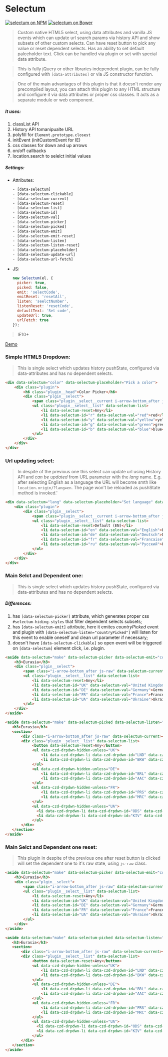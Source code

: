# Selectum

[![selectum on NPM](https://img.shields.io/npm/v/selectum.svg)](https://www.npmjs.com/package/selectum)
[![selectum on Bower](https://img.shields.io/bower/v/selectum.svg)](http://bower.io/search/?q=selectum)

> Custom native HTML5 select, using data attributes and vanilla JS events which can update url search params via history API and show subsets of other custom selects. Can have reset button to pick any value or reset dependent selects. Has an ability to set default palceholder text. Click can be handled via plugin or set with special data attribute.

> This is fully jQuery or other libraries independent plugin, can be fully configured with ```[data-attributes]``` or via JS constructor function.

> One of the main advantages of this plugin is that it doesn't render any precompiled layout, you can attach this plugin to any HTML structure and configure it via data attributes or proper css classes. It acts as a separate module or web component.

##### It uses:
1. classList API
2. History API tomanipualte URL
3. polyfill for ```Element.prototype.closest```
4. initEvent (initCustomEvent for IE)
5. css classes for down and up arrows
6. on/off callbacks
7. location.search to selelct initial values

##### Settings:
- Attributes:
  ```html
  - [data-selectum]
  - [data-selectum-clickable]
  - [data-selectum-current]
  - [data-selectum-reset]
  - [data-selectum-list]
  - [data-selectum-id]
  - [data-selectum-val]
  - [data-selectum-picker]
  - [data-selectum-picked]
  - [data-selectum-emit]
  - [data-selectum-emit-reset]
  - [data-selectum-listen]
  - [data-selectum-listen-reset]
  - [data-selectum-placeholder]
  - [data-selectum-update-url]
  - [data-selectum-url-fetch]
  ```
- JS:
  ```javascript
  new Selectum(el, {
    picker: true,
    picked: false,
    emit: 'selectCode',
    emitReset: 'resetAll',
    listen: 'seelctNumber',
    listenReset: 'resetCode',
    defaultText: 'Set code',
    updateUrl: true,
    urlFetch: true
  });
  ```

> IE10+

[Demo](http://slantz.github.io/selectum/)

### Simple HTML5 Dropdown:
> This is single select which updates history pushState, configured via data-attributes and has no dependent selects.

```html
<div data-selectum="color" data-selectum-placeholder="Pick a color">
    <div class="plugin">
        <h6 class="plugin__head">Color Picker</h6>
        <div class="plgin__select">
            <span class="plugin__select__current i-arrow-bottom_after js-raw" data-selectum-clickable data-selectum-current></span>
            <ul class="plugin__select__list" data-selectum-list>
                <li data-selectum-reset>Any</li>
                <li data-selectum-id="r" data-selectum-val="red">red</li>
                <li data-selectum-id="y" data-selectum-val="yellow">yellow</li>
                <li data-selectum-id="g" data-selectum-val="green">green</li>
                <li data-selectum-id="b" data-selectum-val="blue">blue</li>
            </ul>
        </div>
    </div>
</div>
```

### Url updating select:
> In despite of the previous one this select can update url using History API and *can be updated* from URL parameter with the *lang* name. E.g. after selecting English as a language the URL will become smth like `location.origin/?lang=en`. The page won't be reloaded as pushState method is invoked.'

```html
<div data-selectum="lang" data-selectum-placeholder="Set language" data-selectum-update-url data-selectum-url-fetch>
    <div class="plugin">
        <div class="plgin__select">
            <span class="plugin__select__current i-arrow-bottom_after js-raw" data-selectum-clickable data-selectum-current></span>
            <ul class="plugin__select__list" data-selectum-list>
                <li data-selectum-reset>Default (EN)</li>
                <li data-selectum-id="en" data-selectum-val="English">English</li>
                <li data-selectum-id="de" data-selectum-val="Deutsch">Deutsch</li>
                <li data-selectum-id="fr" data-selectum-val="Francaise">Francaise</li>
                <li data-selectum-id="ru" data-selectum-val="Русский">Русский</li>
            </ul>
        </div>
    </div>
</div>
```

### Main Selct and Dependent one:
> This is single select which updates history pushState, configured via data-attributes and has no dependent selects.

##### Differences:
1. has ```[data-selectum-picker]``` attribute, which generates proper css ```#selectum-hiding-styles``` that filter dependent selects subsets;
2. has ```[data-selectum-emit]``` attribute, here it emites *countryPicked* event and plugin with ```[data-selectum-listen="countryPicked"]``` will listen for this event to enable oneself and clean url parameter if necessary;
3. doesn't have ```[data-selectum-clickable]```  so open event will be triggered on ```[data-selectum]``` element click, i.e. plugin.

```html
<aside data-selectum="make" data-selectum-picker data-selectum-emit="countryPicked" data-selectum-placeholder="Pick Country">
    <h3>Eurasia</h3>
    <div class="plgin__select">
        <span class="i-arrow-bottom_after js-raw" data-selectum-current></span>
        <ul class="plugin__select__list" data-selectum-list>
            <li data-selectum-reset>Any</li>
            <li data-selectum-id="UK" data-selectum-val="United Kingdom">United Kingdom</li>
            <li data-selectum-id="DE" data-selectum-val="Germany">Germany</li>
            <li data-selectum-id="FR" data-selectum-val="France">France</li>
            <li data-selectum-id="UA" data-selectum-val="Ukraine">Ukraine</li>
        </ul>
    </div>
</aside>

<aside data-selectum="make" data-selectum-picked data-selectum-listen="countryPicked" data-selectum-placeholder="Pick City">
   <h3>Eurasia</h3>
   <section>
       <div class="i-arrow-bottom_after js-raw" data-selectum-current></div>
       <div class="plugin__select__list" data-selectum-list>
            <button data-selectum-reset>Any</button>
            <ul data-czd-drpdwn-hidden-unless="UK">
                <li data-czd-drpdwn-li data-czd-drpdwn-id="LND" data-czd-drpdwn-make="London">London</li>
                <li data-czd-drpdwn-li data-czd-drpdwn-id="BKW" data-czd-drpdwn-make="Bakewell">Bakewell</li>
            </ul>
            <ul data-czd-drpdwn-hidden-unless="DE">
                <li data-czd-drpdwn-li data-czd-drpdwn-id="BRL" data-czd-drpdwn-make="Berlin">Berlin</li>
                <li data-czd-drpdwn-li data-czd-drpdwn-id="AAC" data-czd-drpdwn-make="Aachen">Aachen</li>
            </ul>
            <ul data-czd-drpdwn-hidden-unless="FR">
                <li data-czd-drpdwn-li data-czd-drpdwn-id="PRS" data-czd-drpdwn-make="Paris">Paris</li>
                <li data-czd-drpdwn-li data-czd-drpdwn-id="MRC" data-czd-drpdwn-make="Marseille">Marseille</li>
            </ul>
            <ul data-czd-drpdwn-hidden-unless="UA">
              <li data-czd-drpdwn-li data-czd-drpdwn-id="ODS" data-czd-drpdwn-make="Odessa">Odessa</li>
              <li data-czd-drpdwn-li data-czd-drpdwn-id="KIV" data-czd-drpdwn-make="Kiev">Kiev</li>
            </ul>
       </div>
   </section>
</aside>
```

### Main Selct and Dependent one reset:
> This plugin in despite of the previous one after reset button is clicked will set the dependent one to it's raw state, using ```js-raw``` class.

```html
<aside data-selectum="make" data-selectum-picker data-selectum-emit="countryPicked" data-selectum-emit-reset="clearCities" data-selectum-placeholder="Pick Country">
    <h3>Eurasia</h3>
    <div class="plgin__select">
        <span class="i-arrow-bottom_after js-raw" data-selectum-current></span>
        <ul class="plugin__select__list" data-selectum-list>
            <li data-selectum-reset>Any</li>
            <li data-selectum-id="UK" data-selectum-val="United Kingdom">United Kingdom</li>
            <li data-selectum-id="DE" data-selectum-val="Germany">Germany</li>
            <li data-selectum-id="FR" data-selectum-val="France">France</li>
            <li data-selectum-id="UA" data-selectum-val="Ukraine">Ukraine</li>
        </ul>
    </div>
</aside>

<aside data-selectum="make" data-selectum-picked data-selectum-listen="countryPicked" data-selectum-listen-reset="clearCities" data-selectum-placeholder="Pick City">
   <h3>Eurasia</h3>
   <section>
       <div class="i-arrow-bottom_after js-raw" data-selectum-current></div>
       <div class="plugin__select__list" data-selectum-list>
            <button data-selectum-reset>Any</button>
            <ul data-czd-drpdwn-hidden-unless="UK">
                <li data-czd-drpdwn-li data-czd-drpdwn-id="LND" data-czd-drpdwn-make="London">London</li>
                <li data-czd-drpdwn-li data-czd-drpdwn-id="BKW" data-czd-drpdwn-make="Bakewell">Bakewell</li>
            </ul>
            <ul data-czd-drpdwn-hidden-unless="DE">
                <li data-czd-drpdwn-li data-czd-drpdwn-id="BRL" data-czd-drpdwn-make="Berlin">Berlin</li>
                <li data-czd-drpdwn-li data-czd-drpdwn-id="AAC" data-czd-drpdwn-make="Aachen">Aachen</li>
            </ul>
            <ul data-czd-drpdwn-hidden-unless="FR">
                <li data-czd-drpdwn-li data-czd-drpdwn-id="PRS" data-czd-drpdwn-make="Paris">Paris</li>
                <li data-czd-drpdwn-li data-czd-drpdwn-id="MRC" data-czd-drpdwn-make="Marseille">Marseille</li>
            </ul>
            <ul data-czd-drpdwn-hidden-unless="UA">
              <li data-czd-drpdwn-li data-czd-drpdwn-id="ODS" data-czd-drpdwn-make="Odessa">Odessa</li>
              <li data-czd-drpdwn-li data-czd-drpdwn-id="KIV" data-czd-drpdwn-make="Kiev">Kiev</li>
            </ul>
       </div>
   </section>
</aside>
```